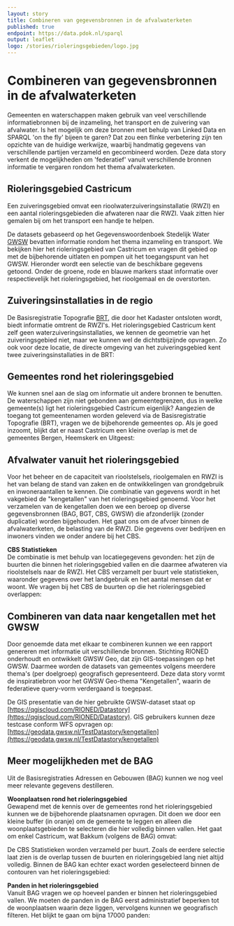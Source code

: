 ```yaml
---
layout: story
title: Combineren van gegevensbronnen in de afvalwaterketen
published: true
endpoint: https://data.pdok.nl/sparql
output: leaflet
logo: /stories/rioleringsgebieden/logo.jpg
---
```


# Combineren van gegevensbronnen in de afvalwaterketen

Gemeenten en waterschappen maken gebruik van veel verschillende informatiebronnen bij de inzameling, het transport en de zuivering van afvalwater. Is het mogelijk om deze bronnen met behulp van Linked Data en SPARQL 'on the fly' bijeen te garen? Dat zou een flinke verbetering zijn ten opzichte van de huidige werkwijze, waarbij handmatig gegevens van verschillende partijen verzameld en gecombineerd worden.
Deze data story verkent de mogelijkheden om 'federatief' vanuit verschillende bronnen informatie te vergaren rondom het thema afvalwaterketen.

## Rioleringsgebied Castricum
Een zuiveringsgebied omvat een rioolwaterzuiveringsinstallatie (RWZI) en een aantal rioleringsgebieden die afwateren naar die RWZI. Vaak zitten hier gemalen bij om het transport een handje te helpen.

De datasets gebaseerd op het Gegevenswoordenboek Stedelijk Water [GWSW](https://data.gwsw.nl) bevatten informatie rondom het thema inzameling en transport.
We bekijken hier het rioleringsgebied van Castricum en vragen dit gebied op met de bijbehorende uitlaten en pompen uit het toegangspunt van het GWSW.
Hieronder wordt een selectie van de beschikbare gegevens getoond. Onder de groene, rode en blauwe markers staat informatie over respectievelijk het rioleringsgebied, het rioolgemaal en de overstorten.

<query data-endpoint="https://sparql.gwsw.nl/repositories/TestDatastory" data-query-ref="rioleringsgebied.rq" data-output="geo"></query>

## Zuiveringsinstallaties in de regio
De Basisregistratie Topografie [BRT](https://brt.basisregistraties.overheid.nl), die door het Kadaster ontsloten wordt, biedt informatie omtrent de RWZI's. Het rioleringsgebied Castricum kent zelf geen waterzuiveringsinstallaties, we kennen de geometrie van het zuiveringsgebied niet, maar we kunnen wel de dichtstbijzijnde opvragen.
Zo ook voor deze locatie, de directe omgeving van het zuiveringsgebied kent twee zuiveringsinstallaties in de BRT:

<query data-endpoint="https://data.pdok.nl/sparql" data-query-ref="zuiveringsinstallaties-in-buurt-van-gebied.rq" data-output="geo"></query>

## Gemeentes rond het rioleringsgebied
We kunnen snel aan de slag om informatie uit andere bronnen te benutten. De waterschappen zijn niet gebonden aan gemeentegrenzen, dus in welke gemeente(s) ligt het rioleringsgebied Castricum eigenlijk?
Aangezien de toegang tot gemeentenamen worden geleverd via de Basisregistratie Topografie (BRT), vragen we de bijbehorende gemeentes op.
Als je goed inzoomt, blijkt dat er naast Castricum een kleine overlap is met de gemeentes Bergen, Heemskerk en Uitgeest:

<query data-endpoint="https://data.pdok.nl/sparql" data-query-ref="gemeentes-bij-regio.rq" data-output="geo"></query>

## Afvalwater vanuit het rioleringsgebied
Voor het beheer en de capaciteit van rioolstelsels, rioolgemalen en RWZI is het van belang de stand van zaken en de ontwikkelingen van grondgebruik en inwoneraantallen te kennen.
Die combinatie van gegevens wordt in het vakgebied de "kengetallen" van het rioleringsgebied genoemd.
Voor het verzamelen van de kengetallen doen we een beroep op diverse gegevensbronnen (BAG, BGT, CBS, GWSW) die afzonderlijk (zonder duplicatie) worden bijgehouden.
Het gaat ons om de afvoer binnen de afvalwaterketen, de belasting van de RWZI. Die gegevens over bedrijven en inwoners vinden we onder andere bij het CBS.

**CBS Statistieken**  
De combinatie is met behulp van locatiegegevens gevonden: het zijn de buurten die binnen het rioleringsgebied vallen en die daarmee afwateren via rioolstelsels naar de RWZI.
Het CBS verzamelt per buurt vele statistieken, waaronder gegevens over het landgebruik en het aantal mensen dat er woont. We vragen bij het CBS de buurten op die het rioleringsgebied overlappen:

<query data-endpoint="https://betalinkeddata.cbs.nl/sparql" data-query-ref="buurten-in-rioleringsgebied.rq" data-output="geo"></query>

## Combineren van data naar kengetallen met het GWSW
Door genoemde data met elkaar te combineren kunnen we een rapport genereren met informatie uit verschillende bronnen.
Stichting RIONED onderhoudt en ontwikkelt GWSW Geo, dat zijn GIS-toepassingen op het GWSW. Daarmee worden de datasets van gemeentes volgens meerdere thema's (per doelgroep) geografisch gepresenteerd.
Deze data story vormt de inspiratiebron voor het GWSW Geo-thema "Kengetallen", waarin de federatieve query-vorm verdergaand is toegepast.

De GIS presentatie van de hier gebruikte GWSW-dataset staat op [https://qgiscloud.com/RIONED/Datastory](https://qgiscloud.com/RIONED/Datastory).
GIS gebruikers kunnen deze testcase conform WFS opvragen op: [https://geodata.gwsw.nl/TestDatastory/kengetallen](https://geodata.gwsw.nl/TestDatastory/kengetallen)

<!--<query data-endpoint="https://sparql.gwsw.nl/repositories/TestDatastory" data-query-ref="kengetallen.rq" data-output="geo"></query>-->

## Meer mogelijkheden met de BAG

Uit de Basisregistraties Adressen en Gebouwen (BAG) kunnen we nog veel meer relevante gegevens destilleren.

**Woonplaatsen rond het rioleringsgebied**  
Gewapend met de kennis over de gemeentes rond het rioleringsgebied kunnen we de bijbehorende plaatsnamen opvragen.
Dit doen we door een kleine buffer (in oranje) om de gemeente te leggen en alleen die woonplaatsgebieden te selecteren die hier volledig binnen vallen.
Het gaat om enkel Castricum, wat Bakkum (volgens de BAG) omvat:

<query
     data-endpoint="https://data.pdok.nl/sparql"
     data-output="geo"
     data-query-ref="woonplaatsen-in-rioleringsgebied.rq">
</query>

De CBS Statistieken worden verzameld per buurt. Zoals de eerdere selectie laat zien is de overlap tussen de buurten en rioleringsgebied lang niet altijd volledig.
Binnen de BAG kan echter exact worden geselecteerd binnen de contouren van het rioleringsgebied:

**Panden in het rioleringsgebied**  
Vanuit BAG vragen we op hoeveel panden er binnen het rioleringsgebied vallen. We moeten de panden in de BAG eerst administratief beperken tot de woonplaatsen waarin deze liggen, vervolgens kunnen we geografisch filteren. Het blijkt te gaan om bijna 17000 panden:

<query
     data-endpoint="https://data.pdok.nl/sparql"
     data-output="table"
     data-query-ref="panden-in-rioleringsgebied.rq">
</query>
